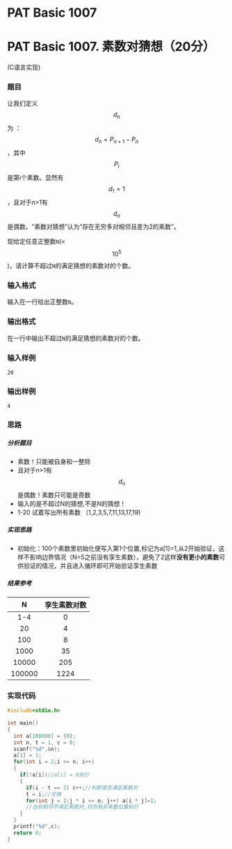 # PAT Basic 1007


# PAT Basic 1007. 素数对猜想（20分）

 (C语言实现)
<!--more-->

### 题目

让我们定义$$ d_n $$为 ：$$ d_n = P_{n+1} - P_n $$，其中$$ P_i $$是第i个素数。显然有$$ d_1 = 1 $$，且对于*n*>1有$$ d_n $$是偶数。“素数对猜想”认为“存在无穷多对相邻且差为2的素数”。

现给定任意正整数`N`(<$$ 10^5 $$)，请计算不超过`N`的满足猜想的素数对的个数。



### 输入格式

输入在一行给出正整数`N`。



### 输出格式

在一行中输出不超过`N`的满足猜想的素数对的个数。



### 输入样例

```
20
```

### 输出样例

```
4
```



### 思路

##### 分析题目

- 素数！只能被自身和一整除
- 且对于*n*>1有$$d_n$$是偶数！素数只可能是奇数
- 输入的是不超过N的猜想,不是N的猜想！
- 1-20 试着写出所有素数 （1,2,3,5,7,11,13,17,19)

##### 实现思路

- 初始化：100个素数里初始化便写入第1个位置,标记为a[1]=1,从2开始验证，这样不影响边界情况（N=5之前没有孪生素数），避免了2这样**没有更小的素数**可供验证的情况，并且进入循环即可开始验证孪生素数

##### 结果参考

|   N    | 孪生素数对数 |
| :----: | :----------: |
|  1-4   |      0       |
|   20   |      4       |
|  100   |      8       |
|  1000  |      35      |
| 10000  |     205      |
| 100000 |     1224     |



### 实现代码

```c
#include<stdio.h>

int main()
{
  int a[100000] = {0};
  int n, t = 1, c = 0;
  scanf("%d",&n);
  a[1] = 1;
  for(int i = 2;i <= n; i++)
  {
    if(!a[i])//a[i] = 0执行
    {
      if(i - t == 2) c++;//判断是否满足素数对
      t = i;//交换
      for(int j = 2;j * i <= n; j++) a[i * j]=1;
      //当前相邻不满足素数对,将所有非素数位置标价
    }
  }
  printf("%d",c);
  return 0;
}
```


